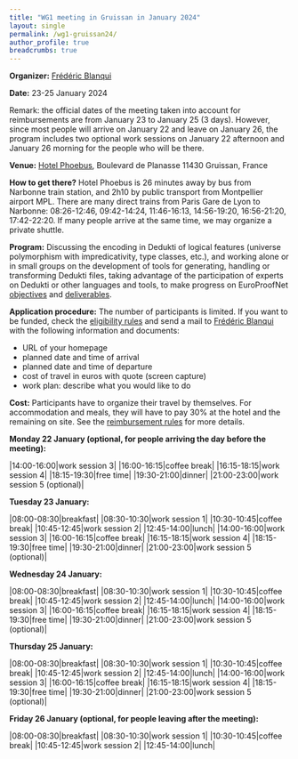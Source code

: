 ```yaml
---
title: "WG1 meeting in Gruissan in January 2024"
layout: single
permalink: /wg1-gruissan24/
author_profile: true
breadcrumbs: true
---
```


<!--img src="/_pages/WG1/Jan2023/20230129_135357_resized.jpg"/-->

**Organizer:** [Frédéric Blanqui](https://blanqui.gitlabpages.inria.fr/)

**Date:** 23-25 January 2024

Remark: the official dates of the meeting taken into account for reimbursements are from January 23 to January 25 (3 days). However, since most people will arrive on January 22 and leave on January 26, the program includes two optional work sessions on January 22 afternoon and January 26 morning for the people who will be there.

**Venue:** [Hotel Phoebus](https://hotels-gruissan.com/), Boulevard de Planasse 11430 Gruissan, France

**How to get there?** Hotel Phoebus is 26 minutes away by bus from
Narbonne train station, and 2h10 by public transport from Montpellier
airport MPL. There are many direct trains from Paris Gare de Lyon to
Narbonne: 08:26-12:46, 09:42-14:24, 11:46-16:13, 14:56-19:20,
16:56-21:20, 17:42-22:20. If many people arrive at the same time, we
may organize a private shuttle.

<!--A shuttle will be organized from/to the train station on October 15 at 15:30, and from the hotel to Remiremont train station on October 19 at 15:00. If you want to take the shuttle, send a mail to [Frédéric Blanqui](https://blanqui.gitlabpages.inria.fr/)-->

**Program:** Discussing the encoding in Dedukti of logical features (universe polymorphism with impredicativity, type classes, etc.), and working alone or in small groups on the development of tools for generating, handling or transforming Dedukti files, taking advantage of the participation of experts on Dedukti or other languages and tools, to make progress on EuroProofNet [objectives](../objectives) and [deliverables](../deliverables).

**Application procedure:** The number of participants is limited. If you want to be funded, check the [eligibility rules](https://europroofnet.github.io/eligibility/) and send a mail to [Frédéric Blanqui](https://blanqui.gitlabpages.inria.fr/) with the following information and documents:

  * URL of your homepage
  * planned date and time of arrival
  * planned date and time of departure
  * cost of travel in euros with quote (screen capture)
  * work plan: describe what you would like to do

**Cost:** Participants have to organize their travel by themselves. For accommodation and meals, they will have to pay 30% at the hotel and the remaining on site. See the [reimbursement rules](https://europroofnet.github.io/reimbursement-rules/) for more details. <!--To cover the accommodation and meals, the daily allowance is fixed at 120 euros.-->

<!--
**Participants (1):**

- [Frédéric Blanqui](https://blanqui.gitlabpages.inria.fr/)


- [Thiago Felicissimo](http://www.lsv.fr/~felicissimo/)
- Yoan Géran
- [Julien Narboux](https://dpt-info.di.unistra.fr/~narboux/) and [Predrag Janičić](http://poincare.matf.bg.ac.rs/~janicic/)
- [Claudio Sacerdoti Coen](http://www.cs.unibo.it/~sacerdot/)
- Thomas Traversié
- [Amélie Ledein](https://lmf.cnrs.fr/Perso/AmelieLedein)
- Claude Stolze
- [Artur Korniłowicz](http://math.uwb.edu.pl/~arturk/)
- Gabriel Hondet
- François Thiré
-->

**Monday 22 January (optional, for people arriving the day before the meeting):**

|14:00-16:00|work session 3|
|16:00-16:15|coffee break|
|16:15-18:15|work session 4|
|18:15-19:30|free time|
|19:30-21:00|dinner|
|21:00-23:00|work session 5 (optional)|

**Tuesday 23 January:**

|08:00-08:30|breakfast|
|08:30-10:30|work session 1|
|10:30-10:45|coffee break|
|10:45-12:45|work session 2|
|12:45-14:00|lunch|
|14:00-16:00|work session 3|
|16:00-16:15|coffee break|
|16:15-18:15|work session 4|
|18:15-19:30|free time|
|19:30-21:00|dinner|
|21:00-23:00|work session 5 (optional)|

**Wednesday 24 January:**

|08:00-08:30|breakfast|
|08:30-10:30|work session 1|
|10:30-10:45|coffee break|
|10:45-12:45|work session 2|
|12:45-14:00|lunch|
|14:00-16:00|work session 3|
|16:00-16:15|coffee break|
|16:15-18:15|work session 4|
|18:15-19:30|free time|
|19:30-21:00|dinner|
|21:00-23:00|work session 5 (optional)|

**Thursday 25 January:**

|08:00-08:30|breakfast|
|08:30-10:30|work session 1|
|10:30-10:45|coffee break|
|10:45-12:45|work session 2|
|12:45-14:00|lunch|
|14:00-16:00|work session 3|
|16:00-16:15|coffee break|
|16:15-18:15|work session 4|
|18:15-19:30|free time|
|19:30-21:00|dinner|
|21:00-23:00|work session 5 (optional)|

**Friday 26 January (optional, for people leaving after the meeting):**

|08:00-08:30|breakfast|
|08:30-10:30|work session 1|
|10:30-10:45|coffee break|
|10:45-12:45|work session 2|
|12:45-14:00|lunch|

<!--img src="/_pages/WG1/Jan2023/20230126_161524_resized.jpg"/-->
